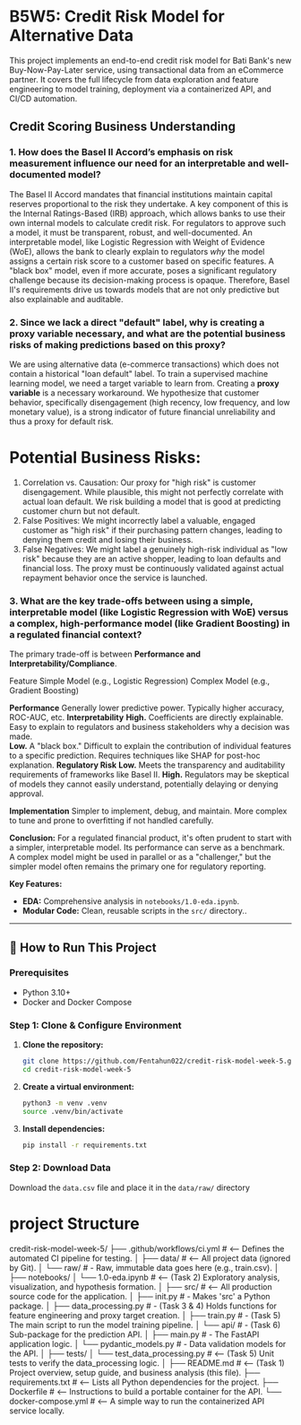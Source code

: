 # B5W5: Credit Risk Model for Alternative Data

This project implements an end-to-end credit risk model for Bati Bank's new Buy-Now-Pay-Later service, using transactional data from an eCommerce partner. It covers the full lifecycle from data exploration and feature engineering to model training, deployment via a containerized API, and CI/CD automation.

## Credit Scoring Business Understanding

### 1. How does the Basel II Accord’s emphasis on risk measurement influence our need for an interpretable and well-documented model?

The Basel II Accord mandates that financial institutions maintain capital reserves proportional to the risk they undertake. A key component of this is the Internal Ratings-Based (IRB) approach, which allows banks to use their own internal models to calculate credit risk. For regulators to approve such a model, it must be transparent, robust, and well-documented. An interpretable model, like Logistic Regression with Weight of Evidence (WoE), allows the bank to clearly explain to regulators *why* the model assigns a certain risk score to a customer based on specific features. A "black box" model, even if more accurate, poses a significant regulatory challenge because its decision-making process is opaque. Therefore, Basel II's requirements drive us towards models that are not only predictive but also explainable and auditable.

### 2. Since we lack a direct "default" label, why is creating a proxy variable necessary, and what are the potential business risks of making predictions based on this proxy?

We are using alternative data (e-commerce transactions) which does not contain a historical "loan default" label. To train a supervised machine learning model, we need a target variable to learn from. Creating a **proxy variable** is a necessary workaround. We hypothesize that customer behavior, specifically disengagement (high recency, low frequency, and low monetary value), is a strong indicator of future financial unreliability and thus a proxy for default risk.

# Potential Business Risks:
1.  Correlation vs. Causation: Our proxy for "high risk" is customer disengagement. While plausible, this might not perfectly correlate with actual loan default. We risk building a model that is good at predicting customer churn but not default.
2.  False Positives: We might incorrectly label a valuable, engaged customer as "high risk" if their purchasing pattern changes, leading to denying them credit and losing their business.
3.  False Negatives: We might label a genuinely high-risk individual as "low risk" because they are an active shopper, leading to loan defaults and financial loss. The proxy must be continuously validated against actual repayment behavior once the service is launched.

### 3. What are the key trade-offs between using a simple, interpretable model (like Logistic Regression with WoE) versus a complex, high-performance model (like Gradient Boosting) in a regulated financial context?

The primary trade-off is between **Performance and Interpretability/Compliance**.

 Feature  Simple Model (e.g., Logistic Regression)  Complex Model (e.g., Gradient Boosting)

**Performance**  Generally lower predictive power.  Typically higher accuracy, ROC-AUC, etc. 
 **Interpretability** 
  **High.** Coefficients are directly explainable. Easy to explain to regulators and business stakeholders why a decision was made.  
 **Low.** A "black box." Difficult to explain the contribution of individual features to a specific prediction. Requires techniques like SHAP for post-hoc explanation. 
**Regulatory Risk** 
 **Low.** Meets the transparency and auditability requirements of frameworks like Basel II. 
  **High.** Regulators may be skeptical of models they cannot easily understand, potentially delaying or denying approval. 

**Implementation** Simpler to implement, debug, and maintain. 
 More complex to tune and prone to overfitting if not handled carefully. 

**Conclusion:** For a regulated financial product, it's often prudent to start with a simpler, interpretable model. Its performance can serve as a benchmark. A complex model might be used in parallel or as a "challenger," but the simpler model often remains the primary one for regulatory reporting.





**Key Features:**
- **EDA:** Comprehensive analysis in `notebooks/1.0-eda.ipynb`.
- **Modular Code:** Clean, reusable scripts in the `src/` directory..

---

## 🚀 How to Run This Project

### **Prerequisites**
-   Python 3.10+
-   Docker and Docker Compose

### **Step 1: Clone & Configure Environment**

1.  **Clone the repository:**
    ```bash
    git clone https://github.com/Fentahun022/credit-risk-model-week-5.git
    cd credit-risk-model-week-5
    ```

2.  **Create a virtual environment:**
    ```bash
    python3 -m venv .venv
    source .venv/bin/activate
    ```

3.  **Install dependencies:**
    ```bash
    pip install -r requirements.txt
    ```

### **Step 2: Download Data**
Download the `data.csv` file  and place it in the `data/raw/` directory

# project Structure
credit-risk-model-week-5/
├── .github/workflows/ci.yml # <-- Defines the automated CI pipeline for testing.
│
├── data/ # <-- All project data (ignored by Git).
│ └── raw/ # - Raw, immutable data goes here (e.g., train.csv).
│
├── notebooks/
│ └── 1.0-eda.ipynb # <-- (Task 2) Exploratory analysis, visualization, and hypothesis formation.
│
├── src/ # <-- All production source code for the application.
│ ├── init.py # - Makes 'src' a Python package.
│ ├── data_processing.py # - (Task 3 & 4) Holds functions for feature engineering and proxy target creation.
│ ├── train.py # - (Task 5) The main script to run the model training pipeline.
│ └── api/ # - (Task 6) Sub-package for the prediction API.
│ ├── main.py # - The FastAPI application logic.
│ └── pydantic_models.py # - Data validation models for the API.
│
├── tests/
│ └── test_data_processing.py # <-- (Task 5) Unit tests to verify the data_processing logic.
│
├── README.md # <-- (Task 1) Project overview, setup guide, and business analysis (this file).
├── requirements.txt # <-- Lists all Python dependencies for the project.
├── Dockerfile # <-- Instructions to build a portable container for the API.
└── docker-compose.yml # <-- A simple way to run the containerized API service locally.